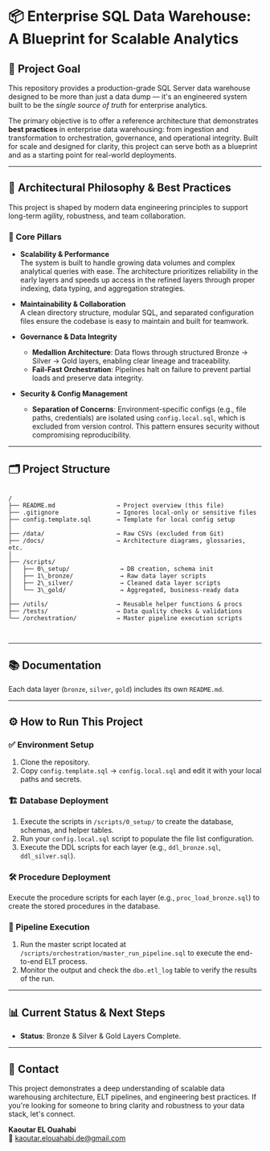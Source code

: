 # 📦 Enterprise SQL Data Warehouse: A Blueprint for Scalable Analytics

## 🎯 Project Goal

This repository provides a production-grade SQL Server data warehouse designed to be more than just a data dump — it's an engineered system built to be the *single source of truth* for enterprise analytics.

The primary objective is to offer a reference architecture that demonstrates **best practices** in enterprise data warehousing: from ingestion and transformation to orchestration, governance, and operational integrity. Built for scale and designed for clarity, this project can serve both as a blueprint and as a starting point for real-world deployments.

---

## 🧠 Architectural Philosophy & Best Practices

This project is shaped by modern data engineering principles to support long-term agility, robustness, and team collaboration.

### 🔑 Core Pillars

- **Scalability & Performance**  
  The system is built to handle growing data volumes and complex analytical queries with ease. The architecture prioritizes reliability in the early layers and speeds up access in the refined layers through proper indexing, data typing, and aggregation strategies.

- **Maintainability & Collaboration**  
  A clean directory structure, modular SQL, and separated configuration files ensure the codebase is easy to maintain and built for teamwork.

- **Governance & Data Integrity**  
  - **Medallion Architecture**: Data flows through structured Bronze → Silver → Gold layers, enabling clear lineage and traceability.  
  - **Fail-Fast Orchestration**: Pipelines halt on failure to prevent partial loads and preserve data integrity.

- **Security & Config Management**  
  - **Separation of Concerns**: Environment-specific configs (e.g., file paths, credentials) are isolated using `config.local.sql`, which is excluded from version control. This pattern ensures security without compromising reproducibility.

---

## 🗂️ Project Structure

```

/
├── README.md                 → Project overview (this file)
├── .gitignore                → Ignores local-only or sensitive files
├── config.template.sql       → Template for local config setup
│
├── /data/                    → Raw CSVs (excluded from Git)
├── /docs/                    → Architecture diagrams, glossaries, etc.
│
├── /scripts/
│   ├── 0\_setup/              → DB creation, schema init
│   ├── 1\_bronze/             → Raw data layer scripts
│   ├── 2\_silver/             → Cleaned data layer scripts
│   └── 3\_gold/               → Aggregated, business-ready data
│
├── /utils/                   → Reusable helper functions & procs
├── /tests/                   → Data quality checks & validations
└── /orchestration/           → Master pipeline execution scripts



```

---

## 📚 Documentation

Each data layer (`bronze`, `silver`, `gold`) includes its own `README.md`.

---

## ⚙️ How to Run This Project

### ✅ Environment Setup

1. Clone the repository.
2. Copy `config.template.sql` → `config.local.sql` and edit it with your local paths and secrets.

### 🏗️ Database Deployment

1. Execute the scripts in `/scripts/0_setup/` to create the database, schemas, and helper tables.
2. Run your `config.local.sql` script to populate the file list configuration.
3. Execute the DDL scripts for each layer (e.g., `ddl_bronze.sql`, `ddl_silver.sql`).

### 🛠️ Procedure Deployment

Execute the procedure scripts for each layer (e.g., `proc_load_bronze.sql`) to create the stored procedures in the database.

### 🚀 Pipeline Execution

1. Run the master script located at `/scripts/orchestration/master_run_pipeline.sql` to execute the end-to-end ELT process.
2. Monitor the output and check the `dbo.etl_log` table to verify the results of the run.

---

## 📊 Current Status & Next Steps

- **Status**: Bronze & Silver & Gold Layers Complete.

---

## 🤝 Contact

This project demonstrates a deep understanding of scalable data warehousing architecture, ELT pipelines, and engineering best practices. If you're looking for someone to bring clarity and robustness to your data stack, let's connect.

**Kaoutar EL Ouahabi**  
📧 [kaoutar.elouahabi.de@gmail.com](mailto:kaoutar.elouahabi.de@gmail.com)

